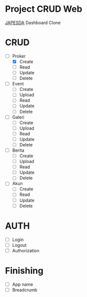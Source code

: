# Project CRUD Web

[JAPESDA](https://japesda.com/) Dashboard Clone

# CRUD

- [ ] Proker
  - [x] Create
  - [ ] Read
  - [ ] Update
  - [ ] Delete
- [ ] Event
  - [ ] Create
  - [ ] Upload
  - [ ] Read
  - [ ] Update
  - [ ] Delete
- [ ] Galeri
  - [ ] Create
  - [ ] Upload
  - [ ] Read
  - [ ] Update
  - [ ] Delete
- [ ] Berita
  - [ ] Create
  - [ ] Upload
  - [ ] Read
  - [ ] Update
  - [ ] Delete
- [ ] Akun
  - [ ] Create
  - [ ] Read
  - [ ] Update
  - [ ] Delete

# AUTH

- [ ] Login
- [ ] Logout
- [ ] Authorization

# Finishing

- [ ] App name
- [ ] Breadcrumb
